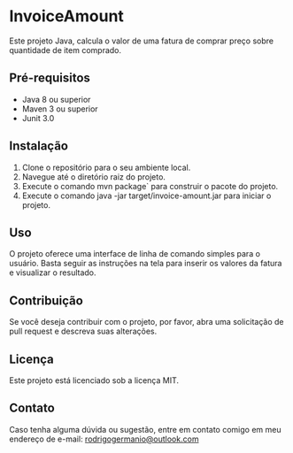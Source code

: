 # InvoiceAmount 

Este projeto Java, calcula o valor de uma fatura de  comprar preço sobre quantidade de item comprado.

## Pré-requisitos

- Java 8 ou superior
- Maven 3 ou superior
- Junit 3.0

## Instalação

1. Clone o repositório para o seu ambiente local.
2. Navegue até o diretório raiz do projeto.
3. Execute o comando mvn package` para construir o pacote do projeto.
4. Execute o comando java -jar target/invoice-amount.jar para iniciar o projeto.

## Uso

O projeto oferece uma interface de linha de comando simples para o usuário. Basta seguir as instruções na tela para inserir os valores da fatura e visualizar o resultado.

## Contribuição

Se você deseja contribuir com o projeto, por favor, abra uma solicitação de pull request e descreva suas alterações.

## Licença

Este projeto está licenciado sob a licença MIT. 

## Contato

Caso tenha alguma dúvida ou sugestão, entre em contato comigo em meu endereço de e-mail: rodrigogermanio@outlook.com
